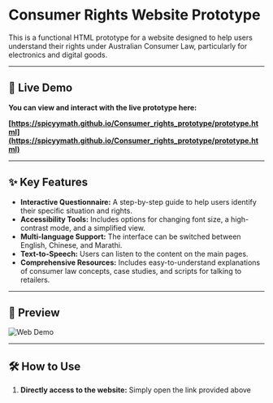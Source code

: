 # Consumer Rights Website Prototype

This is a functional HTML prototype for a website designed to help users understand their rights under Australian Consumer Law, particularly for electronics and digital goods.

---

## 🚀 Live Demo

**You can view and interact with the live prototype here:**

**[https://spicyymath.github.io/Consumer_rights_prototype/prototype.html](https://spicyymath.github.io/Consumer_rights_prototype/prototype.html)**

---

## ✨ Key Features

*   **Interactive Questionnaire:** A step-by-step guide to help users identify their specific situation and rights.
*   **Accessibility Tools:** Includes options for changing font size, a high-contrast mode, and a simplified view.
*   **Multi-language Support:** The interface can be switched between English, Chinese, and Marathi.
*   **Text-to-Speech:** Users can listen to the content on the main pages.
*   **Comprehensive Resources:** Includes easy-to-understand explanations of consumer law concepts, case studies, and scripts for talking to retailers.

---

## 📸 Preview

![Web Demo](https://github.com/SpicyyMath/Consumer_rights_prototype/raw/main/questionnaire.gif)

---

## 🛠️ How to Use

1.  **Directly access to the website:** Simply open the link provided above
